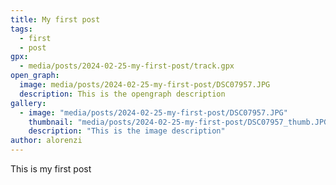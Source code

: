 ```yaml
---
title: My first post
tags:
  - first
  - post
gpx:
  - media/posts/2024-02-25-my-first-post/track.gpx
open_graph:
  image: media/posts/2024-02-25-my-first-post/DSC07957.JPG
  description: This is the opengraph description
gallery:
  - image: "media/posts/2024-02-25-my-first-post/DSC07957.JPG"
    thumbnail: "media/posts/2024-02-25-my-first-post/DSC07957_thumb.JPG"
    description: "This is the image description"
author: alorenzi
---
```


This is my first post